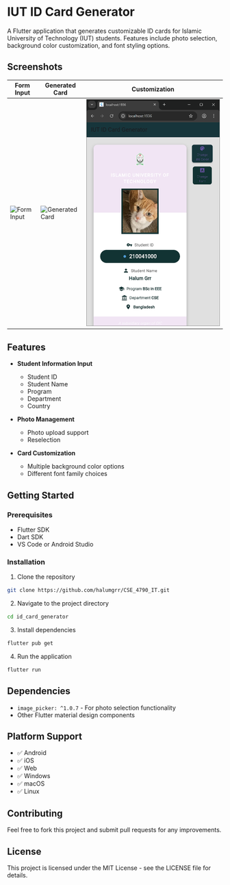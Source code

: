# IUT ID Card Generator

A Flutter application that generates customizable ID cards for Islamic University of Technology (IUT) students. Features include photo selection, background color customization, and font styling options.

## Screenshots

| Form Input | Generated Card | Customization |
|------------|---------------|---------------|
| ![Form Input](screenshots/form_input.png) | ![Generated Card](screenshots/card_view.png) | ![Customization(Font+BGColor+Edit+Reset Buttons)](screenshots/customization.png) |

## Features

- **Student Information Input**
  - Student ID
  - Student Name
  - Program
  - Department
  - Country

- **Photo Management**
  - Photo upload support
  - Reselection

- **Card Customization**
  - Multiple background color options
  - Different font family choices

## Getting Started

### Prerequisites
- Flutter SDK
- Dart SDK
- VS Code or Android Studio

### Installation

1. Clone the repository
```bash
git clone https://github.com/halumgrr/CSE_4790_IT.git
```

2. Navigate to the project directory
```bash
cd id_card_generator
```

3. Install dependencies
```bash
flutter pub get
```

4. Run the application
```bash
flutter run
```

## Dependencies

- `image_picker: ^1.0.7` - For photo selection functionality
- Other Flutter material design components

## Platform Support

- ✅ Android
- ✅ iOS
- ✅ Web
- ✅ Windows
- ✅ macOS
- ✅ Linux

## Contributing

Feel free to fork this project and submit pull requests for any improvements.

## License

This project is licensed under the MIT License - see the LICENSE file for details.
